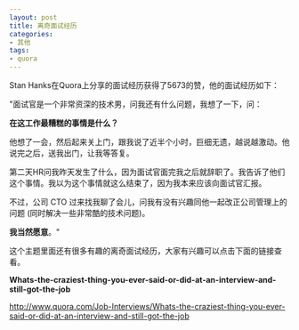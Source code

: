 ```yaml
---
layout: post  
title: 离奇面试经历  
categories:  
- 其他  
tags:
- quora
---
```


  Stan Hanks在Quora上分享的面试经历获得了5673的赞，他的面试经历如下：

   "面试官是一个非常资深的技术男，问我还有什么问题，我想了一下，问：   

   **在这工作最糟糕的事情是什么？**   
    
   他想了一会，然后起来关上门，跟我说了近半个小时，巨细无遗，越说越激动。他说完之后，送我出门，让我等答复。

   第二天HR问我昨天发生了什么，因为面试官面完我之后就辞职了。我告诉了他们这个事情。我以为这个事情就这么结束了，因为我本来应该向面试官汇报。

   不过，公司 CTO 过来找我聊了会儿，问我有没有兴趣同他一起改正公司管理上的问题 (同时解决一些非常酷的技术问题)。

   **我当然愿意**。"

 这个主题里面还有很多有趣的离奇面试经历，大家有兴趣可以点击下面的链接查看。


**Whats-the-craziest-thing-you-ever-said-or-did-at-an-interview-and-still-got-the-job**    

<http://www.quora.com/Job-Interviews/Whats-the-craziest-thing-you-ever-said-or-did-at-an-interview-and-still-got-the-job>